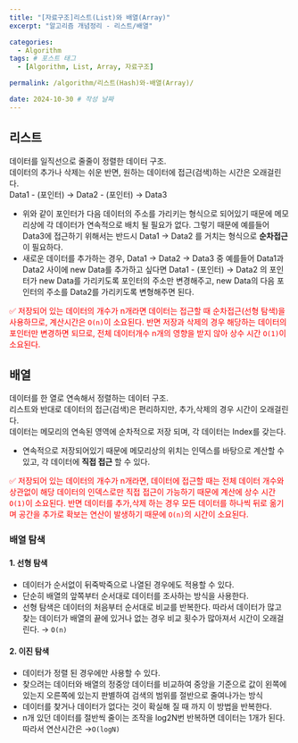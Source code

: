 ```yaml
---
title: "[자료구조]리스트(List)와 배열(Array)"
excerpt: "알고리즘 개념정리 - 리스트/배열"

categories:
  - Algorithm
tags: # 포스트 태그
  - [Algorithm, List, Array, 자료구조] 

permalink: /algorithm/리스트(Hash)와-배열(Array)/

date: 2024-10-30 # 작성 날짜
---
```

## 리스트
데이터를 일직선으로 줄줄이 정렬한 데이터 구조.
<br> 데이터의 추가나 삭제는 쉬운 반면, 원하는 데이터에 접근(검색)하는 시간은 오래걸린다.
<br> Data1 - (포인터) → Data2 - (포인터) → Data3
  - 위와 같이 포인터가 다음 데이터의 주소를 가리키는 형식으로 되어있기 때문에 메모리상에 각 데이터가 연속적으로 배치 될 필요가 없다. 그렇기 때문에 예를들어 Data3에 접근하기 위해서는 반드시 Data1 → Data2 를 거치는 형식으로 **순차접근**이 필요하다.
  - 새로운 데이터를 추가하는 경우,  Data1 → Data2 → Data3  중 예를들어 Data1과 Data2 사이에 new Data를 추가하고 싶다면 Data1 - (포인터) → Data2 의 포인터가 new Data를 가리키도록 포인터의 주소만 변경해주고, new Data의 다음 포인터의 주소를 Data2를 가리키도록 변형해주면 된다.

<span style="color:red; font-size:14px;">✅  저장되어 있는 데이터의 개수가 n개라면 데이터는 접근할 때 순차접근(선형 탐색)을 사용하므로, 계산시간은 `O(n)`이 소요된다. 반면 저장과 삭제의 경우 해당하는 데이터의 포인터만 변경하면 되므로,  전체 데이터개수 n개의 영향을 받지 않아 상수 시간 `O(1)`이 소요된다.</span>

## 배열
데이터를 한 열로 연속해서 정렬하는 데이터 구조.
<br>리스트와 반대로 데이터의 접근(검색)은 편리하지만, 추가,삭제의 경우 시간이 오래걸린다.
<br>데이터는 메모리의 연속된 영역에 순차적으로 저장 되며, 각 데이터는 Index를 갖는다.
  - 연속적으로 저장되어있기 때문에 메모리상의 위치는 인덱스를 바탕으로 계산할 수 있고, 각 데이터에 **직접 접근** 할 수 있다.

<span style="color:red; font-size:14px;">✅  저장되어 있는 데이터의 개수가 n개라면, 데이터에 접근할 때는 전체 데이터 개수와 상관없이 해당 데이터의 인덱스로만 직접 접근이 가능하기 때문에 계산에 상수 시간 `O(1)`이 소요된다. 반면 데이터를 추가,삭제 하는 경우 모든 데이터를 하나씩 뒤로 옮기며 공간을 추가로 확보는 연산이 발생하기 때문에 `O(n)`의 시간이 소요된다.</span>

### 배열 탐색

#### 1. 선형 탐색
- 데이터가 순서없이 뒤죽박죽으로 나열된 경우에도 적용할 수 있다.
- 단순히 배열의 앞쪽부터 순서대로 데이터를 조사하는 방식을 사용한다.
- 선형 탐색은 데이터의 처음부터 순서대로 비교를 반복한다. 
따라서 데이터가 많고 찾는 데이터가 배열의 끝에 있거나 없는 경우 비교 횟수가 많아져서 시간이 오래걸린다. → `O(n)`

#### 2. 이진 탐색
- 데이터가 정렬 된 경우에만 사용할 수 있다.
- 찾으려는 데이터와 배열의 정중앙 데이터를 비교하여 중앙을 기준으로 값이 왼쪽에 있는지 오른쪽에 있는지 판별하여 검색의 범위를 절반으로 줄여나가는 방식
- 데이터를 찾거나 데이터가 없다는 것이 확실해 질 때 까지 이 방법을 반복한다.
- n개 있던 데이터를 절반씩 줄이는 조작을 log2N번 반복하면 데이터는 1개가 된다. <br>따라서 연산시간은 →`O(logN)`